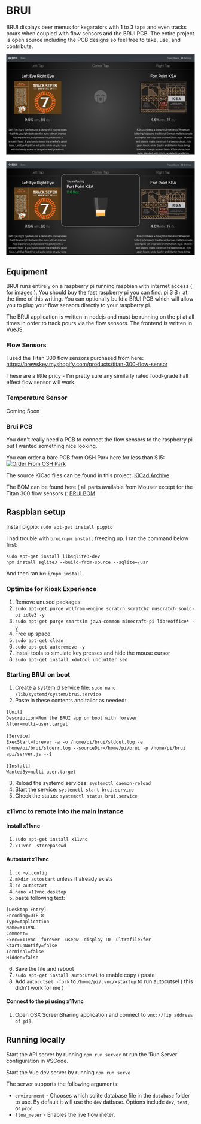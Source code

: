 # BRUI

BRUI displays beer menus for kegarators with 1 to 3 taps and even tracks pours when coupled with flow sensors and the BRUI PCB. The entire project is open source including the PCB designs so feel free to take, use, and contribute.

![BRUI Menu](assets/brui-menu.png)

![BRUI Pour Tracking](assets/brui-pouring.png)


## Equipment

BRUI runs entirely on a raspberry pi running raspbian with internet access ( for images ). You should buy the fast raspberry pi you can find: pi 3 B+ at the time of this writing. You can optionally build a BRUI PCB which will allow you to plug your flow sensors directly to your raspberry pi.

The BRUI application is written in nodejs and must be running on the pi at all times in order to track pours via the flow sensors. The frontend is written in VueJS.

### Flow Sensors

I used the Titan 300 flow sensors purchased from here:
https://brewskey.myshopify.com/products/titan-300-flow-sensor

These are a little pricy - I'm pretty sure any similarly rated food-grade hall effect flow sensor will work.

### Temperature Sensor

Coming Soon


### Brui PCB

You don't really need a PCB to connect the flow sensors to the raspberry pi but I wanted something nice looking.

You can order a bare PCB from OSH Park here for less than $15:
[![Order From OSH Park](https://oshpark.com/assets/badge-5b7ec47045b78aef6eb9d83b3bac6b1920de805e9a0c227658eac6e19a045b9c.png)](https://oshpark.com/shared_projects/nq7zyTg5)

The source KiCad files can be found in this project:
[KiCad Archive](/hardware/Brui-PCB-KiCad.zip)

The BOM can be found here ( all parts available from Mouser except for the Titan 300 flow sensors ):
[BRUI BOM](/hardware/bom.md)


## Raspbian setup

Install pigpio: `sudo apt-get install pigpio`

I had trouble with `brui/npm install` freezing up. I ran the command below first:

```
sudo apt-get install libsqlite3-dev
npm install sqlite3 --build-from-source --sqlite=/usr
```

And then ran `brui/npm install`.


### Optimize for Kiosk Experience

1. Remove unused packages:
  1. `sudo apt-get purge wolfram-engine scratch scratch2 nuscratch sonic-pi idle3 -y`
  2. `sudo apt-get purge smartsim java-common minecraft-pi libreoffice* -y`
2. Free up space
  1. `sudo apt-get clean`
  2. `sudo apt-get autoremove -y`
3. Install tools to simulate key presses and hide the mouse cursor
  1. `sudo apt-get install xdotool unclutter sed`

### Starting BRUI on boot
1. Create a system.d service file: `sudo nano /lib/systemd/system/brui.service`
2. Paste in these contents and tailor as needed:
```
[Unit]
Description=Run the BRUI app on boot with forever
After=multi-user.target

[Service]
ExecStart=forever -a -o /home/pi/brui/stdout.log -e /home/pi/brui/stderr.log --sourceDir=/home/pi/brui -p /home/pi/brui api/server.js --$

[Install]
WantedBy=multi-user.target
```
3. Reload the systemd services: `systemctl daemon-reload`
4. Start the service: `systemctl start brui.service`
5. Check the status: `systemctl status brui.service`

### x11vnc to remote into the main instance

#### Install x11vnc
1. `sudo apt-get install x11vnc`
2. `x11vnc -storepasswd`

#### Autostart x11vnc
1. `cd ~/.config`
2. `mkdir autostart` unless it already exists
3. `cd autostart`
4. `nano x11vnc.desktop`
5. paste following text:

```
[Desktop Entry]
Encoding=UTF-8
Type=Application
Name=X11VNC
Comment=
Exec=x11vnc -forever -usepw -display :0 -ultrafilexfer
StartupNotify=false
Terminal=false
Hidden=false
```

6. Save the file and reboot
7. `sudo apt-get install autocutsel` to enable copy / paste
8. Add `autocutsel -fork` to `/home/pi/.vnc/xstartup` to run autocutsel ( this didn't work for me )


#### Connect to the pi using x11vnc

1. Open OSX ScreenSharing application and connect to `vnc://[ip address of pi]`.


## Running locally

Start the API server by running `npm run server` or run the 'Run Server' configuration in VSCode.

Start the Vue dev server by running `npm run serve`

The server supports the following arguments:

* `environment` - Chooses which sqlite database file in the `database` folder to use. By default it will use the `dev` datbase. Options include `dev`, `test`, or `prod`.
* `flow_meter` - Enables the live flow meter.
